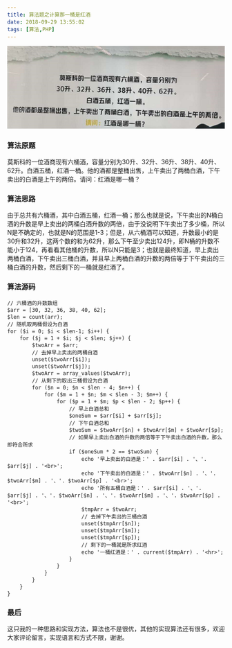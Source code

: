 ```yaml
---
title: 算法题之计算那一桶是红酒
date: 2018-09-29 13:55:02
tags: [算法,PHP]
---
```


![算法图片](https://raw.githubusercontent.com/gxcuizy/markdown/master/images/red_wine.png)

### 算法原题

莫斯科的一位酒商现有六桶酒，容量分别为30升、32升、36升、38升、40升、62升。白酒五桶，红酒一桶。他的酒都是整桶出售，上午卖出了两桶白酒，下午卖出的白酒是上午的两倍。请问：红酒是哪一桶？

### 算法思路

由于总共有六桶酒，其中白酒五桶，红酒一桶；那么也就是说，下午卖出的N桶白酒的升数是早上卖出的两桶白酒升数的两倍，由于没说明下午卖出了多少桶，所以N是不确定的，也就是N的范围是1-3；但是，从六桶酒可以知道，升数最小的是30升和32升，这两个数的和为62升，那么下午至少卖出124升，即N桶的升数不能小于124，再看看其他桶的升数，所以N只能是3；也就是最终知道，早上卖出两桶白酒，下午卖出三桶白酒，并且早上两桶白酒的升数的两倍等于下午卖出的三桶白酒的升数，然后剩下的一桶就是红酒了。

<!--more-->

### 算法源码

```
// 六桶酒的升数数组
$arr = [30, 32, 36, 38, 40, 62];
$len = count(arr);
// 随机取两桶假设为白酒
for ($i = 0; $i < $len-1; $i++) {
    for ($j = 1 + $i; $j < $len; $j++) {
        $twoArr = $arr;
        // 去掉早上卖出的两桶白酒
        unset($twoArr[$i]);
        unset($twoArr[$j]);
        $twoArr = array_values($twoArr);
        // 从剩下的取出三桶假设为白酒
        for ($n = 0; $n < $len - 4; $n++) {
            for ($m = 1 + $n; $m < $len - 3; $m++) {
                for ($p = 1 + $m; $p < $len - 2; $p++) {
                    // 早上白酒总和
                    $oneSum = $arr[$i] + $arr[$j];
                    // 下午白酒总和
                    $twoSum = $twoArr[$n] + $twoArr[$m] + $twoArr[$p];
                    // 如果早上卖出白酒的升数的两倍等于下午卖出白酒的升数，那么即符合所求
                    if ($oneSum * 2 == $twoSum) {
                        echo '早上卖出的白酒是：' . $arr[$i] . '、'. $arr[$j] . '<br>';
                        echo '下午卖出的白酒是：' . $twoArr[$n] . '、'. $twoArr[$m] . '、'. $twoArr[$p] . '<br>';
                        echo '所有五桶白酒是：' . $arr[$i] . '、'. $arr[$j] . '、'. $twoArr[$n] . '、'. $twoArr[$m] . '、'. $twoArr[$p] . '<br>';
                        $tmpArr = $twoArr;
                        // 去掉下午卖出的三桶白酒
                        unset($tmpArr[$n]);
                        unset($tmpArr[$m]);
                        unset($tmpArr[$p]);
                        // 剩下的一桶就是所求红酒
                        echo '一桶红酒是：' . current($tmpArr) . '<hr>';
                    }
                }
            }
        }
    }
}
```

### 最后

这只我的一种思路和实现方法，算法也不是很优，其他的实现算法还有很多，欢迎大家评论留言，实现语言和方式不限，谢谢。